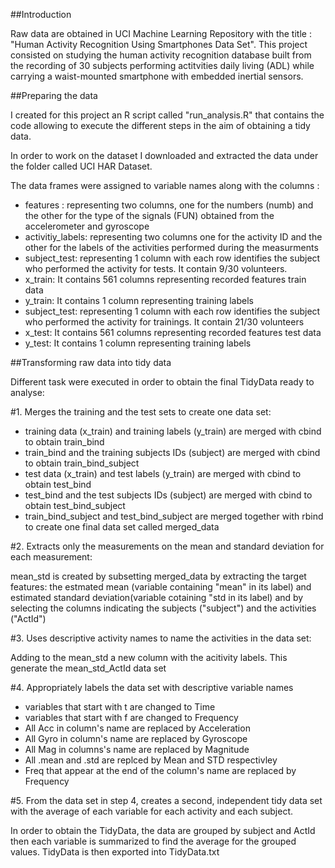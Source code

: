 ##Introduction

Raw data are obtained in UCI Machine Learning Repository with the title : "Human Activity Recognition Using Smartphones Data Set". 
This project consisted on studying the human activity recognition database built from the recording of 30 subjects performing actitvities daily living (ADL) while carrying a waist-mounted smartphone with embedded inertial sensors. 

##Preparing the data

I created for this project an R script called "run_analysis.R" that contains the code allowing to execute the different steps in the aim of obtaining a tidy data. 

In order to work on the dataset I downloaded and extracted the data under the folder called UCI HAR Dataset. 

The data frames were assigned to variable names along with the columns : 
- features : representing two columns, one for the numbers (numb) and the other for the type of the signals (FUN) obtained from the accelerometer and gyroscope
- activitiy_labels: representing two columns one for the activity ID and the other for the labels of the activities performed during the measurments
-  subject_test: representing 1 column with each row identifies the subject who performed the activity for tests. It contain 9/30 volunteers.
-  x_train: It contains 561 columns representing recorded features train data
-  y_train: It contains 1 column representing training labels 
-  subject_test: representing 1 column with each row identifies the subject who performed the activity for trainings. It contain 21/30 volunteers
-  x_test: It contains 561 columns representing recorded features test data
-  y_test: It contains 1 column representing training labels 

##Transforming raw data into tidy data

Different task were executed in order to obtain the final TidyData ready to analyse:

#1. Merges the training and the test sets to create one data set:
 
- training data (x_train) and training labels (y_train) are merged with cbind to obtain train_bind
- train_bind and the training subjects IDs (subject) are merged with cbind to obtain train_bind_subject
- test data (x_train) and test labels (y_train) are merged with cbind to obtain test_bind
- test_bind and the test subjects IDs (subject) are merged with cbind to obtain test_bind_subject
- train_bind_subject and test_bind_subject are merged together with rbind to create one final data set called merged_data

#2. Extracts only the measurements on the mean and standard deviation for each measurement:

mean_std is created by subsetting merged_data by extracting the target features: the estmated mean (variable containing "mean" in its label) and estimated standard deviation(variable cotaining "std in its label) and by selecting the columns indicating the subjects ("subject") and the activities ("ActId")

#3. Uses descriptive activity names to name the activities in the data set:

Adding to the mean_std a new column with the acitivity labels. This generate the mean_std_ActId data set

#4. Appropriately labels the data set with descriptive variable names

- variables that start with t are changed to Time
- variables that start with f are changed to Frequency 
- All Acc in column's name are replaced by Acceleration
- All Gyro in column's name are replaced by Gyroscope
- All Mag in columns's name are replaced by Magnitude
- All .mean and .std are replced by Mean and STD respectivley 
- Freq that appear at the end of the column's name are replaced by Frequency

#5. From the data set in step 4, creates a second, independent tidy data set with the average of each variable for each activity and each subject.

In order to obtain the TidyData, the data are grouped by subject and ActId then each variable is summarized to find the average for the grouped values. TidyData is then exported into TidyData.txt 

